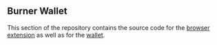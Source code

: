 ## Burner Wallet

This section of the repository contains the source code for the
[browser extension](./extension/README.md) as well as for the 
[wallet](./wallet/README.md).
